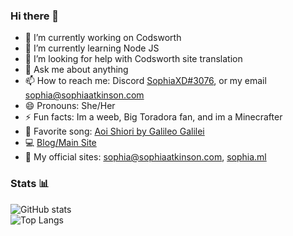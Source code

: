 ### Hi there 👋
- 🔭 I’m currently working on Codsworth
- 🌱 I’m currently learning Node JS
- 🤔 I’m looking for help with Codsworth site translation
- 💬 Ask me about anything
- 📫 How to reach me: Discord [SophiaXD#3076](https://discord.com/users/420297282676719618), or my email sophia@sophiaatkinson.com
- 😄 Pronouns: She/Her
- ⚡ Fun facts: Im a weeb, Big Toradora fan, and im a Minecrafter
- 🎵 Favorite song: [Aoi Shiori by Galileo Galilei](https://www.youtube.com/watch?v=T3bxbVGWy5k)
- 💻 [Blog/Main Site](https://sophiaatkinson.com/)
- 📁 My official sites: [sophia@sophiaatkinson.com](https://sophiaatkinson.com/), [sophia.ml](https://sophia.ml/)
### Stats 📊

![GitHub stats](https://github-readme-stats.vercel.app/api?username=SophiaAtkinson&show_icons=true&title_color=000000&text_color=000000&border_radius=1) <br />
![Top Langs](https://github-readme-stats.vercel.app/api/top-langs/?username=SophiaAtkinson&title_color=000000&text_color=000000&border_radius=1)

